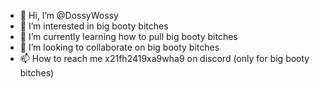 - 👋 Hi, I’m @DossyWossy
- 👀 I’m interested in big booty bitches
- 🌱 I’m currently learning how to pull big booty bitches
- 💞️ I’m looking to collaborate on big booty bitches
- 📫 How to reach me x21fh2419xa9wha9 on discord (only for big booty bitches)

<!---
DossyWossy/DossyWossy is a ✨ special ✨ repository because its `README.md` (this file) appears on your GitHub profile.
You can click the Preview link to take a look at your changes.
--->
